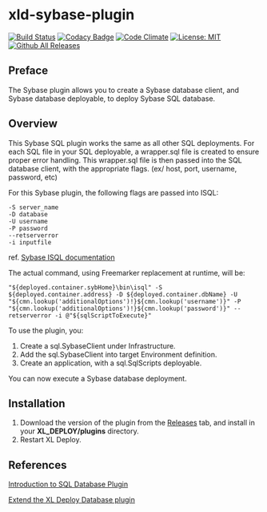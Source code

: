 # xld-sybase-plugin

[![Build Status](https://travis-ci.org/xebialabs-community/xld-sybase-plugin.svg?branch=master)](https://travis-ci.org/xebialabs-community/xld-sybase-plugin)
[![Codacy Badge](https://api.codacy.com/project/badge/Grade/d7cb6f6e35f547daabd61ebaa5858dc1)](https://www.codacy.com/app/tjrandall/xld-sybase-plugin?utm_source=github.com&amp;utm_medium=referral&amp;utm_content=xebialabs-community/xld-sybase-plugin&amp;utm_campaign=Badge_Grade)
[![Code Climate](https://codeclimate.com/github/xebialabs-community/xld-sybase-plugin/badges/gpa.svg)](https://codeclimate.com/github/xebialabs-community/xld-sybase-plugin)
[![License: MIT][xld-sybase-plugin-license-image] ][xld-sybase-plugin-license-url]
[![Github All Releases][xld-sybase-plugin-downloads-image]]()

[xld-sybase-plugin-license-image]: https://img.shields.io/badge/License-MIT-yellow.svg
[xld-sybase-plugin-license-url]: https://opensource.org/licenses/MIT
[xld-sybase-plugin-downloads-image]: https://img.shields.io/github/downloads/xebialabs-community/xld-sybase-plugin/total.svg

## Preface
The Sybase plugin allows you to create a Sybase database client, and Sybase database deployable, to deploy Sybase SQL database.

## Overview
This Sybase SQL plugin works the same as all other SQL deployments.  For each SQL file in your SQL deployable, a wrapper.sql file is created to ensure proper error handling.  This wrapper.sql file is then passed into the SQL database client, with the appropriate flags.  (ex/ host, port, username, password, etc) 

For this Sybase plugin, the following flags are passed into ISQL:

	-S server_name
	-D database
	-U username
	-P password
	--retserverror
	-i inputfile

ref. [Sybase ISQL documentation](http://infocenter.sybase.com/help/index.jsp?topic=/com.sybase.infocenter.dc34237.1500/html/mvsinst/CIHHFDGC.htm)

The actual command, using Freemarker replacement at runtime, will be:

`"${deployed.container.sybHome}\bin\isql" -S ${deployed.container.address} -D ${deployed.container.dbName} -U "${cmn.lookup('additionalOptions')!}${cmn.lookup('username')}" -P "${cmn.lookup('additionalOptions')!}${cmn.lookup('password')}" --retserverror -i @"${sqlScriptToExecute}"`


To use the plugin, you:

1. Create a sql.SybaseClient under Infrastructure.
2. Add the sql.SybaseClient into target Environment definition.
3. Create an application, with a sql.SqlScripts deployable.

You can now execute a Sybase database deployment.

## Installation
1. Download the version of the plugin from the [Releases](https://github.com/xebialabs-community/xld-sybase-plugin/releases) tab, and install in your **XL_DEPLOY/plugins** directory.  
2. Restart XL Deploy.

## References

[Introduction to SQL Database Plugin](https://docs.xebialabs.com/xl-deploy/concept/database-plugin.html)

[Extend the XL Deploy Database plugin](https://docs.xebialabs.com/xl-deploy/how-to/extend-the-xl-deploy-database-plugin.html)